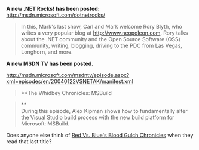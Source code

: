 **A new .NET Rocks! has been posted:** <http://msdn.microsoft.com/dotnetrocks/>

> In this, Mark's last show, Carl and Mark welcome Rory Blyth, who writes a very popular blog at http://www.neopoleon.com. Rory talks about the .NET community and the Open Source Software (OSS) community, writing, blogging, driving to the PDC from Las Vegas, Longhorn, and more. 

**A new MSDN TV has been posted.**
  
<http://msdn.microsoft.com/msdntv/episode.aspx?xml=episodes/en/20040122VSNETAK/manifest.xml>

> **The Whidbey Chronicles: MSBuild
  
>**   
> During this episode, Alex Kipman shows how to fundamentally alter the Visual Studio build process with the new build platform for Microsoft: MSBuild. 

Does anyone else think of [Red Vs. Blue's Blood Gulch Chronicles](http://www.redvsblue.com/bloodgulch.shtml) when they read that last title?